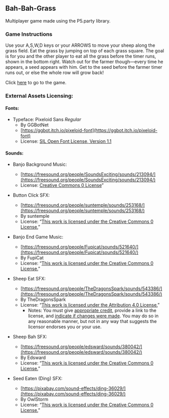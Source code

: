## Bah-Bah-Grass

Multiplayer game made using the P5.party library.

### Game Instructions

Use your A,S,W,D keys or your ARROWS to move your sheep along the grass field. Eat the grass by jumping on top of each grass square.
The goal is for you and the other player to eat all the grass before the timer runs, shown in the bottom right.
Watch out for the farmer though—every time he appears, a seed appears with him. Get to the seed before the farmer timer runs out, or else the whole row will grow back!

Click [here](https://mjgomsa.github.io/bah-bah-grass/index.html) to go to the game.

### External Assets Licensing:

#### Fonts:

- Typeface: Pixeloid Sans _Regular_
  - By GGBotNet
  - [https://ggbot.itch.io/pixeloid-font](https://ggbot.itch.io/pixeloid-font)
  - License: [SIL Open Font License, Version 1.1](https://scripts.sil.org/OFL)
  

#### Sounds:

- Banjo Background Music:

  - [https://freesound.org/people/SoundsExciting/sounds/213094/](https://freesound.org/people/SoundsExciting/sounds/213094/)
  - License: [Creative Commons 0 License](http://creativecommons.org/publicdomain/zero/1.0/)”


- Button Click SFX:

  - [https://freesound.org/people/suntemple/sounds/253168/](https://freesound.org/people/suntemple/sounds/253168/)
  - By suntemple
  - License: “[This work is licensed under the Creative Commons 0 License.](http://creativecommons.org/publicdomain/zero/1.0/)”

- Banjo End Game Music:

  - [https://freesound.org/people/Fupicat/sounds/521640/](https://freesound.org/people/Fupicat/sounds/521640/)
  - By FupiCat
  - License: “[This work is licensed under the Creative Commons 0 License.](http://creativecommons.org/publicdomain/zero/1.0/)”

- Sheep Eat SFX:

  - [https://freesound.org/people/TheDragonsSpark/sounds/543386/](https://freesound.org/people/TheDragonsSpark/sounds/543386/)
  - By TheDragonsSpark
  - License: “[This work is licensed under the Attribution 4.0 License.](https://creativecommons.org/licenses/by/4.0/)”
    - Notes: You must give [appropriate credit](https://creativecommons.org/licenses/by/4.0/#), provide a link to the license, and [indicate if changes were made](https://creativecommons.org/licenses/by/4.0/#). You may do so in any reasonable manner, but not in any way that suggests the licensor endorses you or your use.

- Sheep Bah SFX:

  - [https://freesound.org/people/edsward/sounds/380042/](https://freesound.org/people/edsward/sounds/380042/)
  - By Edsward
  - License: “[This work is licensed under the Creative Commons 0 License.](http://creativecommons.org/publicdomain/zero/1.0/)”


- Seed Eaten (Ding) SFX:
  - [https://pixabay.com/sound-effects/ding-36029/](https://pixabay.com/sound-effects/ding-36029/)
  - By OwlStorm
  - License: “[This work is licensed under the Creative Commons 0 License.](http://creativecommons.org/publicdomain/zero/1.0/)”

